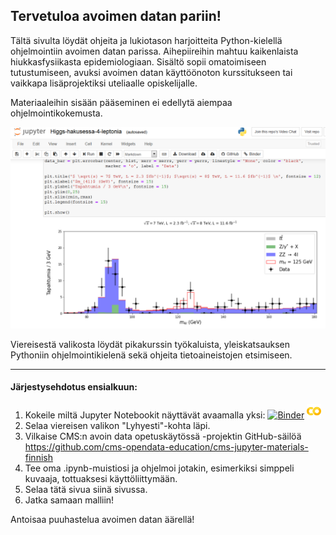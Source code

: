 ---
---

## Tervetuloa avoimen datan pariin!

Tältä sivulta löydät ohjeita ja lukiotason harjoitteita Python-kielellä ohjelmointiin avoimen datan parissa. Aihepiireihin mahtuu kaikenlaista hiukkasfysiikasta epidemiologiaan. Sisältö sopii omatoimiseen tutustumiseen, avuksi avoimen datan käyttöönoton kurssitukseen tai vaikkapa lisäprojektiksi uteliaalle opiskelijalle.

Materiaaleihin sisään pääseminen ei edellytä aiempaa ohjelmointikokemusta.


![kuva](higgsOD.png)

Viereisestä valikosta löydät pikakurssin työkaluista, yleiskatsauksen Pythoniin ohjelmointikielenä sekä ohjeita tietoaineistojen etsimiseen.

__________

#### Järjestysehdotus ensialkuun:

1. Kokeile miltä Jupyter Notebookit näyttävät avaamalla yksi: [![Binder](https://mybinder.org/badge.svg)](https://mybinder.org/v2/gh/cms-opendata-education/cms-jupyter-materials-finnish/master?filepath=TyokalutTutuiksi%2FTervetuloa-Jupyter-Notebookien-pariin!.ipynb) [![Colaboratory](https://github.com/cms-opendata-education/cms-jupyter-materials-finnish/blob/master/Kuvat/colab_icon.png?raw=true)](https://colab.research.google.com/github/cms-opendata-education/cms-jupyter-materials-finnish/blob/master/TyokalutTutuiksi/Tervetuloa-Jupyter-Notebookien-pariin!.ipynb)
2. Selaa viereisen valikon "Lyhyesti"-kohta läpi.
3. Vilkaise CMS:n avoin data opetuskäytössä -projektin GitHub-säilöä https://github.com/cms-opendata-education/cms-jupyter-materials-finnish
4. Tee oma .ipynb-muistiosi ja ohjelmoi jotakin, esimerkiksi simppeli kuvaaja, tottuaksesi käyttöliittymään.
5. Selaa tätä sivua siinä sivussa.
6. Jatka samaan malliin!

Antoisaa puuhastelua avoimen datan äärellä!

